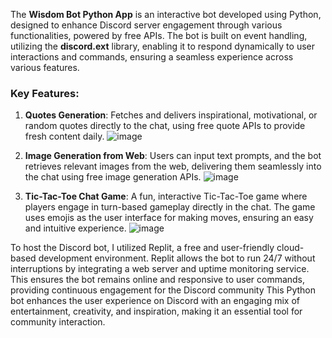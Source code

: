 The **Wisdom Bot Python App** is an interactive bot developed using Python, designed to enhance Discord server engagement through various functionalities, powered by free APIs. The bot is built on event handling, utilizing the **discord.ext** library, enabling it to respond dynamically to user interactions and commands, ensuring a seamless experience across various features.
### Key Features:
1. **Quotes Generation**: Fetches and delivers inspirational, motivational, or random quotes directly to the chat, using free quote APIs to provide fresh content daily.
  ![image](https://github.com/user-attachments/assets/3cdb22e5-39ff-45d3-9f99-84ac328fa59d)

2. **Image Generation from Web**: Users can input text prompts, and the bot retrieves relevant images from the web, delivering them seamlessly into the chat using free image generation APIs.
  ![image](https://github.com/user-attachments/assets/ebd67d06-cf0b-46ff-8a7f-1c4a6dfbaa78)

3. **Tic-Tac-Toe Chat Game**: A fun, interactive Tic-Tac-Toe game where players engage in turn-based gameplay directly in the chat. The game uses emojis as the user interface for making moves, ensuring an easy and intuitive experience.
  ![image](https://github.com/user-attachments/assets/9aa1867a-e47f-4aeb-8a7b-3a1a11c220f2)

To host the Discord bot, I utilized Replit, a free and user-friendly cloud-based development environment. Replit allows the bot to run 24/7 without interruptions by integrating a web server and uptime monitoring service. This ensures the bot remains online and responsive to user commands, providing continuous engagement for the Discord community
This Python bot enhances the user experience on Discord with an engaging mix of entertainment, creativity, and inspiration, making it an essential tool for community interaction.
